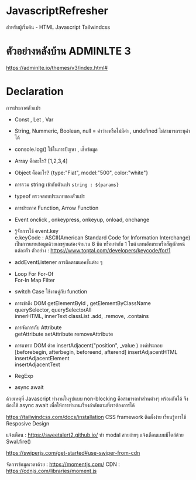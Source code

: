 # JavascriptRefresher
สำหรับผู้เริ่มต้น - HTML Javascript Tailwindcss

# ตัวอย่างหลังบ้าน ADMINLTE 3
https://adminlte.io/themes/v3/index.html#

# Declaration
การประกาศตัวแปร
- Const , Let , Var 
- String, Nummeric, Boolean, null = ค่าว่างหรือไม่มีค่า , undefined ไม่สามารถระบุค่าได้
- console.log() ใช้ในการปัญหา , เช็คข้อมูล
- Array คืออะไร? [1,2,3,4]
- Object คืออะไร? {type:"Fiat", model:"500", color:"white"}
- การรวม string เข้ากับตัวแปร ` string : ${params} `
- typeof ตรวจสอบประเภทของตัวแปร
- การประกาศ Function, Arrow Function
- Event onclick , onkeypress, onkeyup, onload, onchange 
- รู้จักการใช้ event.key  
    e.keyCode : ASCII(American Standard Code for Information Interchange)
    เป็นการแทนข้อมูลด้วยเลขฐานสองจำนวน 8 บิต หรือเท่ากับ 1 ไบต์ แทนอักขระหรือสัญลักษณ์แต่ละตัว 
    ตัวอย่าง :  https://www.toptal.com/developers/keycode/for/1

- addEventListener การติดตามแอคชั่นต่าง ๆ
- Loop 
    For
    For-Of  
    For-In
    Map
    Filter
- switch Case ใช้งานคู่กับ function

- การเข้าถึง DOM 
    getElementById , getElementByClassName  
    querySelector, querySelectorAll  
    innerHTML, innerText
    classList .add, .remove, .contains

- การจัดการกับ Attribute  
    getAttribute
    setAttribute
    removeAttribute

- การแทรก DOM ด้วย insertAdjacent("position", _value ) องค์ประกอบ [beforebegin, afterbegin, beforeend, afterend]
    insertAdjacentHTML
    insertAdjacentElement  
    insertAdjacentText
 
- RegExp 
- async await 

ด้วยเหตุที่ Javascript ทำงานในรูปแบบ non-blocking คือสามารถทำส่วนต่างๆ พร้อมกันได้
จึงต้องใช้ async await เพื่อให้การทำงานเรียงลำดับตามที่เราต้องการได้

<!-- รู้จักกับ TailwindCss -->
https://tailwindcss.com/docs/installation
CSS framework ติดตั้งง่าย เรียนรู้การใช้ Resposive Design

<!-- รู้จักกับ Sweetalert2 Modal -->
แจ้งเตือน : https://sweetalert2.github.io/
ทำ modal สวยง่ายๆ แจ้งเตือนแบบมีไตล์ด้วย Swal.fire()

<!-- รู้จักกับ SwiperJs ทำแบนเนอร์ สไลด์ --> 
https://swiperjs.com/get-started#use-swiper-from-cdn

<!-- MomentJs -->
จัดการข้อมูลเวลาด้วย : https://momentjs.com/
CDN : https://cdnjs.com/libraries/moment.js
